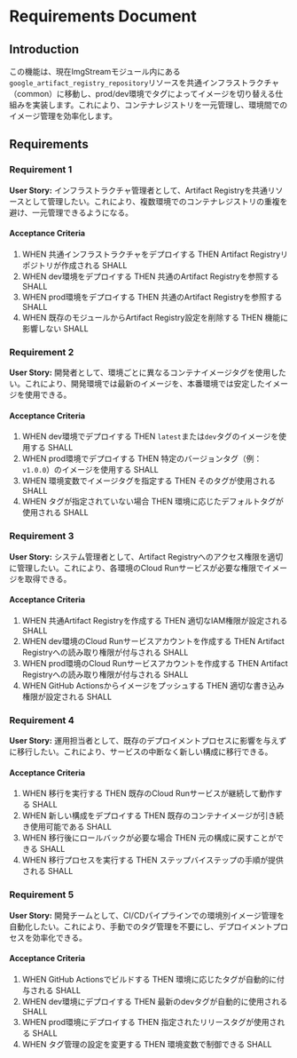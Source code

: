 # Requirements Document

## Introduction

この機能は、現在ImgStreamモジュール内にある`google_artifact_registry_repository`リソースを共通インフラストラクチャ（common）に移動し、prod/dev環境でタグによってイメージを切り替える仕組みを実装します。これにより、コンテナレジストリを一元管理し、環境間でのイメージ管理を効率化します。

## Requirements

### Requirement 1

**User Story:** インフラストラクチャ管理者として、Artifact Registryを共通リソースとして管理したい。これにより、複数環境でのコンテナレジストリの重複を避け、一元管理できるようになる。

#### Acceptance Criteria

1. WHEN 共通インフラストラクチャをデプロイする THEN Artifact Registryリポジトリが作成される SHALL
2. WHEN dev環境をデプロイする THEN 共通のArtifact Registryを参照する SHALL
3. WHEN prod環境をデプロイする THEN 共通のArtifact Registryを参照する SHALL
4. WHEN 既存のモジュールからArtifact Registry設定を削除する THEN 機能に影響しない SHALL

### Requirement 2

**User Story:** 開発者として、環境ごとに異なるコンテナイメージタグを使用したい。これにより、開発環境では最新のイメージを、本番環境では安定したイメージを使用できる。

#### Acceptance Criteria

1. WHEN dev環境でデプロイする THEN `latest`または`dev`タグのイメージを使用する SHALL
2. WHEN prod環境でデプロイする THEN 特定のバージョンタグ（例：`v1.0.0`）のイメージを使用する SHALL
3. WHEN 環境変数でイメージタグを指定する THEN そのタグが使用される SHALL
4. WHEN タグが指定されていない場合 THEN 環境に応じたデフォルトタグが使用される SHALL

### Requirement 3

**User Story:** システム管理者として、Artifact Registryへのアクセス権限を適切に管理したい。これにより、各環境のCloud Runサービスが必要な権限でイメージを取得できる。

#### Acceptance Criteria

1. WHEN 共通Artifact Registryを作成する THEN 適切なIAM権限が設定される SHALL
2. WHEN dev環境のCloud Runサービスアカウントを作成する THEN Artifact Registryへの読み取り権限が付与される SHALL
3. WHEN prod環境のCloud Runサービスアカウントを作成する THEN Artifact Registryへの読み取り権限が付与される SHALL
4. WHEN GitHub Actionsからイメージをプッシュする THEN 適切な書き込み権限が設定される SHALL

### Requirement 4

**User Story:** 運用担当者として、既存のデプロイメントプロセスに影響を与えずに移行したい。これにより、サービスの中断なく新しい構成に移行できる。

#### Acceptance Criteria

1. WHEN 移行を実行する THEN 既存のCloud Runサービスが継続して動作する SHALL
2. WHEN 新しい構成をデプロイする THEN 既存のコンテナイメージが引き続き使用可能である SHALL
3. WHEN 移行後にロールバックが必要な場合 THEN 元の構成に戻すことができる SHALL
4. WHEN 移行プロセスを実行する THEN ステップバイステップの手順が提供される SHALL

### Requirement 5

**User Story:** 開発チームとして、CI/CDパイプラインでの環境別イメージ管理を自動化したい。これにより、手動でのタグ管理を不要にし、デプロイメントプロセスを効率化できる。

#### Acceptance Criteria

1. WHEN GitHub Actionsでビルドする THEN 環境に応じたタグが自動的に付与される SHALL
2. WHEN dev環境にデプロイする THEN 最新のdevタグが自動的に使用される SHALL
3. WHEN prod環境にデプロイする THEN 指定されたリリースタグが使用される SHALL
4. WHEN タグ管理の設定を変更する THEN 環境変数で制御できる SHALL
